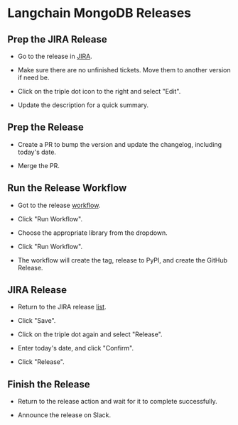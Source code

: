 # Langchain MongoDB Releases

## Prep the JIRA Release

- Go to the release in [JIRA](https://jira.mongodb.org/projects/INTPYTHON?selectedItem=com.atlassian.jira.jira-projects-plugin%3Arelease-page&status=unreleased).

- Make sure there are no unfinished tickets. Move them to another version if need be.

- Click on the triple dot icon to the right and select "Edit".

- Update the description for a quick summary.

## Prep the Release

- Create a PR to bump the version and update the changelog, including today's date.

- Merge the PR.

## Run the Release Workflow

- Got to the release [workflow](https://github.com/langchain-ai/langchain-mongodb/actions/workflows/_release.yml).

- Click "Run Workflow".

- Choose the appropriate library from the dropdown.

- Click "Run Workflow".

- The workflow will create the tag, release to PyPI, and create the GitHub Release.

## JIRA Release

- Return to the JIRA release [list](https://jira.mongodb.org/projects/INTPYTHON?selectedItem=com.atlassian.jira.jira-projects-plugin%3Arelease-page&status=unreleased).

- Click "Save".

- Click on the triple dot again and select "Release".

- Enter today's date, and click "Confirm".

- Click "Release".


## Finish the Release

- Return to the release action and wait for it to complete successfully.

- Announce the release on Slack.
